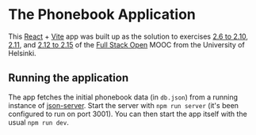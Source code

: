 # The Phonebook Application

This [React](https://react.dev/) + [Vite](https://vite.dev/) app was built up as the solution to exercises [2.6 to 2.10](https://fullstackopen.com/en/part2/forms#exercises-2-6-2-10), [2.11](https://fullstackopen.com/en/part2/getting_data_from_server#exercise-2-11), and [2.12 to 2.15](https://fullstackopen.com/en/part2/altering_data_in_server#exercises-2-12-2-15) of the [Full Stack Open](https://fullstackopen.com/en/) MOOC from the University of Helsinki.


## Running the application

The app fetches the initial phonebook data (in `db.json`) from a running instance of [json-server](https://github.com/typicode/json-server). Start the server with `npm run server` (it's been configured to run on port 3001). You can then start the app itself with the usual `npm run dev`.
